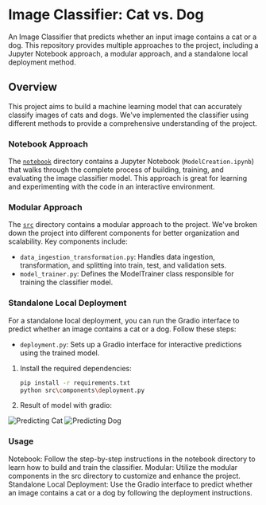 # Image Classifier: Cat vs. Dog

An Image Classifier that predicts whether an input image contains a cat or a dog. This repository provides multiple approaches to the project, including a Jupyter Notebook approach, a modular approach, and a standalone local deployment method.

## Overview

This project aims to build a machine learning model that can accurately classify images of cats and dogs. We've implemented the classifier using different methods to provide a comprehensive understanding of the project.

### Notebook Approach

The [`notebook`](notebook) directory contains a Jupyter Notebook (`ModelCreation.ipynb`) that walks through the complete process of building, training, and evaluating the image classifier model. This approach is great for learning and experimenting with the code in an interactive environment.

### Modular Approach

The [`src`](src) directory contains a modular approach to the project. We've broken down the project into different components for better organization and scalability. Key components include:

- `data_ingestion_transformation.py`: Handles data ingestion, transformation, and splitting into train, test, and validation sets.
- `model_trainer.py`: Defines the ModelTrainer class responsible for training the classifier model.


### Standalone Local Deployment

For a standalone local deployment, you can run the Gradio interface to predict whether an image contains a cat or a dog. Follow these steps:
- `deployment.py`: Sets up a Gradio interface for interactive predictions using the trained model.
1. Install the required dependencies:
   ```sh
   pip install -r requirements.txt
   python src\components\deployment.py

2. Result of model with gradio:

![Predicting Cat](cat.png)
![Predicting Dog](dog.png)



### Usage
Notebook: Follow the step-by-step instructions in the notebook directory to learn how to build and train the classifier.
Modular: Utilize the modular components in the src directory to customize and enhance the project.
Standalone Local Deployment: Use the Gradio interface to predict whether an image contains a cat or a dog by following the deployment instructions.